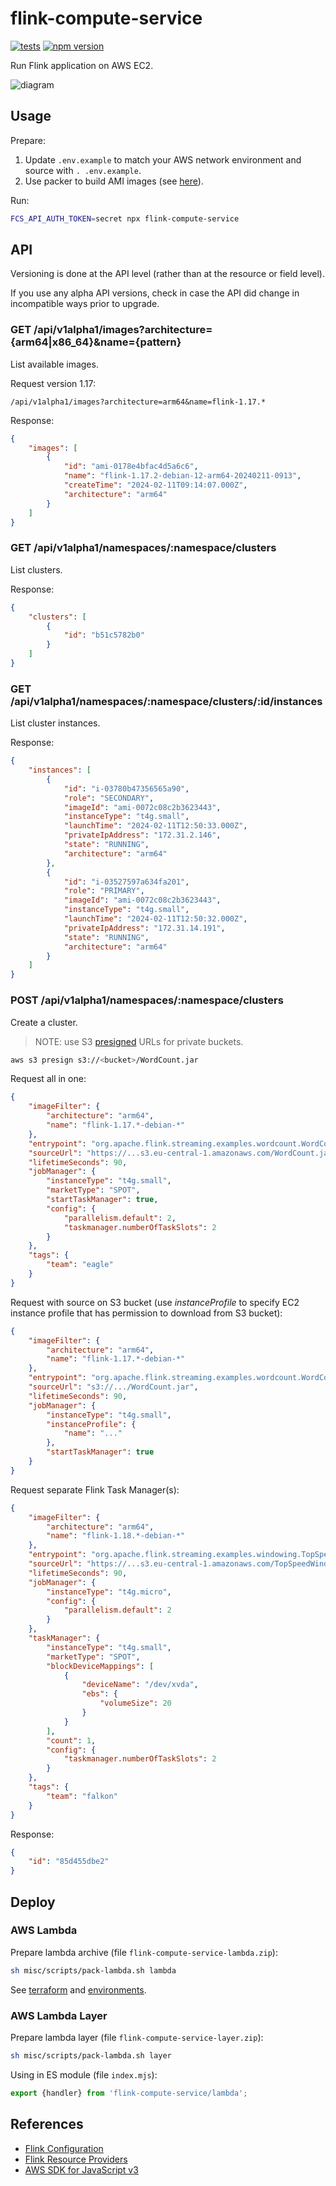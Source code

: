 # flink-compute-service

[![tests](https://github.com/akornatskyy/flink-compute-service/actions/workflows/tests.yml/badge.svg)](https://github.com/akornatskyy/flink-compute-service/actions/workflows/tests.yml) [![npm version](https://badge.fury.io/js/flink-compute-service.svg)](https://www.npmjs.com/package/flink-compute-service)

Run Flink application on AWS EC2.

![diagram](misc/docs/diagram.png)

## Usage

Prepare:

1. Update `.env.example` to match your AWS network environment and
source with `. .env.example`.
2. Use packer to build AMI images (see [here](./misc/packer/README.md)).

Run:

```sh
FCS_API_AUTH_TOKEN=secret npx flink-compute-service
```

## API

Versioning is done at the API level (rather than at the resource or field
level).

If you use any alpha API versions, check in case the API did change in
incompatible ways prior to upgrade.

### GET /api/v1alpha1/images?architecture={arm64|x86_64}&name={pattern}

List available images.

Request version 1.17:

```text
/api/v1alpha1/images?architecture=arm64&name=flink-1.17.*
```

Response:

```json
{
    "images": [
        {
            "id": "ami-0178e4bfac4d5a6c6",
            "name": "flink-1.17.2-debian-12-arm64-20240211-0913",
            "createTime": "2024-02-11T09:14:07.000Z",
            "architecture": "arm64"
        }
    ]
}
```

### GET /api/v1alpha1/namespaces/:namespace/clusters

List clusters.

Response:

```json
{
    "clusters": [
        {
            "id": "b51c5782b0"
        }
    ]
}
```

### GET /api/v1alpha1/namespaces/:namespace/clusters/:id/instances

List cluster instances.

Response:

```json
{
    "instances": [
        {
            "id": "i-03780b47356565a90",
            "role": "SECONDARY",
            "imageId": "ami-0072c08c2b3623443",
            "instanceType": "t4g.small",
            "launchTime": "2024-02-11T12:50:33.000Z",
            "privateIpAddress": "172.31.2.146",
            "state": "RUNNING",
            "architecture": "arm64"
        },
        {
            "id": "i-03527597a634fa201",
            "role": "PRIMARY",
            "imageId": "ami-0072c08c2b3623443",
            "instanceType": "t4g.small",
            "launchTime": "2024-02-11T12:50:32.000Z",
            "privateIpAddress": "172.31.14.191",
            "state": "RUNNING",
            "architecture": "arm64"
        }
    ]
}
```

### POST /api/v1alpha1/namespaces/:namespace/clusters

Create a cluster.

> NOTE: use S3 [presigned](https://docs.aws.amazon.com/cli/latest/reference/s3/presign.html) URLs for private buckets.

```sh
aws s3 presign s3://<bucket>/WordCount.jar
```

Request all in one:

```json
{
    "imageFilter": {
        "architecture": "arm64",
        "name": "flink-1.17.*-debian-*"
    },
    "entrypoint": "org.apache.flink.streaming.examples.wordcount.WordCount",
    "sourceUrl": "https://...s3.eu-central-1.amazonaws.com/WordCount.jar?...",
    "lifetimeSeconds": 90,
    "jobManager": {
        "instanceType": "t4g.small",
        "marketType": "SPOT",
        "startTaskManager": true,
        "config": {
            "parallelism.default": 2,
            "taskmanager.numberOfTaskSlots": 2
        }
    },
    "tags": {
        "team": "eagle"
    }
}
```

Request with source on S3 bucket (use *instanceProfile* to specify EC2 instance
profile that has permission to download from S3 bucket):

```json
{
    "imageFilter": {
        "architecture": "arm64",
        "name": "flink-1.17.*-debian-*"
    },
    "entrypoint": "org.apache.flink.streaming.examples.wordcount.WordCount",
    "sourceUrl": "s3://.../WordCount.jar",
    "lifetimeSeconds": 90,
    "jobManager": {
        "instanceType": "t4g.small",
        "instanceProfile": {
            "name": "..."
        },
        "startTaskManager": true
    }
}
```

Request separate Flink Task Manager(s):

```json
{
    "imageFilter": {
        "architecture": "arm64",
        "name": "flink-1.18.*-debian-*"
    },
    "entrypoint": "org.apache.flink.streaming.examples.windowing.TopSpeedWindowing",
    "sourceUrl": "https://...s3.eu-central-1.amazonaws.com/TopSpeedWindowing.jar?...",
    "lifetimeSeconds": 90,
    "jobManager": {
        "instanceType": "t4g.micro",
        "config": {
            "parallelism.default": 2
        }
    },
    "taskManager": {
        "instanceType": "t4g.small",
        "marketType": "SPOT",
        "blockDeviceMappings": [
            {
                "deviceName": "/dev/xvda",
                "ebs": {
                    "volumeSize": 20
                }
            }
        ],
        "count": 1,
        "config": {
            "taskmanager.numberOfTaskSlots": 2
        }
    },
    "tags": {
        "team": "falkon"
    }
}
```

Response:

```json
{
    "id": "85d455dbe2"
}
```

## Deploy

### AWS Lambda

Prepare lambda archive (file `flink-compute-service-lambda.zip`):

```sh
sh misc/scripts/pack-lambda.sh lambda
```

See [terraform](./misc/terraform/README.md) and
[environments](./misc/terraform/environments/README.md).

### AWS Lambda Layer

Prepare lambda layer (file `flink-compute-service-layer.zip`):

```sh
sh misc/scripts/pack-lambda.sh layer
```

Using in ES module (file `index.mjs`):

```js
export {handler} from 'flink-compute-service/lambda';
```

## References

- [Flink Configuration](https://nightlies.apache.org/flink/flink-docs-master/docs/deployment/config/)
- [Flink Resource Providers](https://nightlies.apache.org/flink/flink-docs-master/docs/deployment/resource-providers/standalone/overview)
- [AWS SDK for JavaScript v3](https://docs.aws.amazon.com/AWSJavaScriptSDK/v3/latest/client/ec2/)

